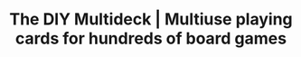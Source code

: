 ---
title: The DIY Multideck | Multiuse playing cards for hundreds of board games
description: The DIY multideck is a deck of 162 playing cards (3 standard decks) that allows you to play hundreds of existing games, not only classic card games but also modern games that use components like boards or coins. The DIY multideck is ideal for traveling and prototyping new games.
name: The DIY Multideck
shortName: DIY Multideck
addShortcut: true
url: https://diymultideck.mauri.app
---